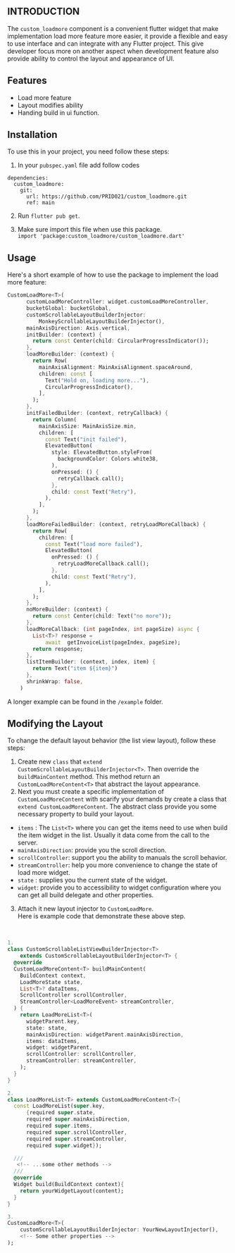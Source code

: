<!--
This README describes the package. If you publish this package to pub.dev,
this README's contents appear on the landing page for your package.

For information about how to write a good package README, see the guide for
[writing package pages](https://dart.dev/guides/libraries/writing-package-pages).

For general information about developing packages, see the Dart guide for
[creating packages](https://dart.dev/guides/libraries/create-library-packages)
and the Flutter guide for
[developing packages and plugins](https://flutter.dev/developing-packages).
-->

## **INTRODUCTION**

The `custom_loadmore` component is a convenient flutter widget that make implementation load more feature more easier, it provide a flexible and easy to use interface and can integrate with any Flutter project. This give developer focus more on another aspect when development feature also provide ability to control the layout and appearance of UI.

## **Features**

- Load more feature
- Layout modifies ability
- Handing build in ui function.

## **Installation**

To use this in your project, you need follow these steps:

1. In your `pubspec.yaml` file add follow codes

```
dependencies:
  custom_loadmore:
    git:
      url: https://github.com/PRID021/custom_loadmore.git
      ref: main
```

2. Run `flutter pub get`.

3. Make sure import this file when use this package. </br>`import 'package:custom_loadmore/custom_loadmore.dart'`

## **Usage**

Here's a short example of how to use the package to implement the load more feature:

```dart
CustomLoadMore<T>(
      customLoadMoreController: widget.customLoadMoreController,
      bucketGlobal: bucketGlobal,
      customScrollableLayoutBuilderInjector:
          MonkeyScrollableLayoutBuilderInjector(),
      mainAxisDirection: Axis.vertical,
      initBuilder: (context) {
        return const Center(child: CircularProgressIndicator());
      },
      loadMoreBuilder: (context) {
        return Row(
          mainAxisAlignment: MainAxisAlignment.spaceAround,
          children: const [
            Text("Hold on, loading more..."),
            CircularProgressIndicator(),
          ],
        );
      },
      initFailedBuilder: (context, retryCallback) {
        return Column(
          mainAxisSize: MainAxisSize.min,
          children: [
            const Text("init failed"),
            ElevatedButton(
              style: ElevatedButton.styleFrom(
                backgroundColor: Colors.white38,
              ),
              onPressed: () {
                retryCallback.call();
              },
              child: const Text("Retry"),
            ),
          ],
        );
      },
      loadMoreFailedBuilder: (context, retryLoadMoreCallback) {
        return Row(
          children: [
            const Text("load more failed"),
            ElevatedButton(
              onPressed: () {
                retryLoadMoreCallback.call();
              },
              child: const Text("Retry"),
            ),
          ],
        );
      },
      noMoreBuilder: (context) {
        return const Center(child: Text("no more"));
      },
      loadMoreCallback: (int pageIndex, int pageSize) async {
        List<T>? response =
            await  getInvoiceList(pageIndex, pageSize);
        return response;
      },
      listItemBuilder: (context, index, item) {
        return Text("item ${item}")
      },
      shrinkWrap: false,
    )
```

A longer example can be found in the `/example` folder.

## **Modifying the Layout**

To change the default layout behavior (the list view layout), follow these steps:
<br>

1. Create new `class` that `extend CustomScrollableLayoutBuilderInjector<T>`. Then override the `buildMainContent` method. This method return an `CustomLoadMoreContent<T>` that abstract the layout appearance.
2. Next you must create a specific implementation of `CustomLoadMoreContent` with scarify your demands by create a class that `extend CustomLoadMoreContent`. The abstract class provide you some necessary property to build your layout.

- `items` : The `List<T>` where you can get the items need to use when build the item widget in the list. Usually it data come from the call to the server.
- `mainAxisDirection`: provide you the scroll direction.
- `scrollController`: support you the ability to manuals the scroll behavior.
- `streamController`: help you more convenience to change the state of load more widget.
- `state` : supplies you the current state of the widget.
- `widget`: provide you to accessibility to widget configuration where you can get all build delegate and other properties. 

3. Attach it new layout injector to `CustomLoadMore`.
   <br>
   Here is example code that demonstrate these above step.

<br>

```dart
1.
class CustomScrollableListViewBuilderInjector<T>
    extends CustomScrollableLayoutBuilderInjector<T> {
  @override
  CustomLoadMoreContent<T> buildMainContent(
    BuildContext context,
    LoadMoreState state,
    List<T>? dataItems,
    ScrollController scrollController,
    StreamController<LoadMoreEvent> streamController,
  ) {
    return LoadMoreList<T>(
      widgetParent.key,
      state: state,
      mainAxisDirection: widgetParent.mainAxisDirection,
      items: dataItems,
      widget: widgetParent,
      scrollController: scrollController,
      streamController: streamController,
    );
  }
}

2.
class LoadMoreList<T> extends CustomLoadMoreContent<T>{
  const LoadMoreList(super.key,
      {required super.state,
      required super.mainAxisDirection,
      required super.items,
      required super.scrollController,
      required super.streamController,
      required super.widget});

  ///
   <!-- ...some other methods -->
  ///
  @override
  Widget build(BuildContext context){
    return yourWidgetLayout(content);
  }
}

3.
CustomLoadMore<T>(
    customScrollableLayoutBuilderInjector: YourNewLayoutInjector(),
    <!-- Some other properties -->
);

```
